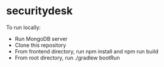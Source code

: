 # securitydesk

<p>To run locally:</p>
 <ul>
 <li>Run MongoDB server</li>
 <li>Clone this repository</li>
 <li>From frontend directory, run npm install and npm run build</li>
 <li>From root directory, run ./gradlew bootRun</li>
 </ul>